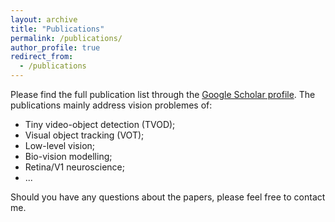 ```yaml
---
layout: archive
title: "Publications"
permalink: /publications/
author_profile: true
redirect_from:
  - /publications
---
```


Please find the full publication list through the [Google Scholar profile](https://scholar.google.com/citations?user=YOtXJvQAAAAJ&hl=zh-CN). The publications mainly address vision problemes of:
* Tiny video-object detection (TVOD);
* Visual object tracking (VOT);
* Low-level vision;
* Bio-vision modelling;
* Retina/V1 neuroscience;
* ...

Should you have any questions about the papers, please feel free to contact me.
